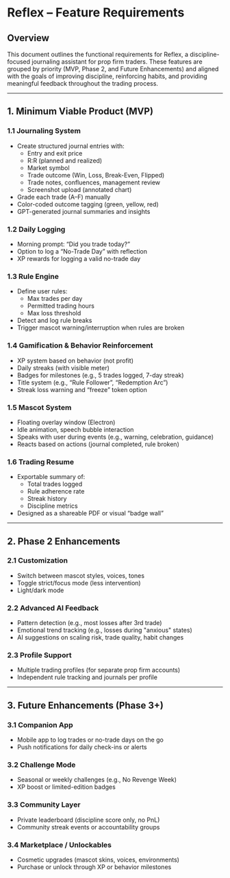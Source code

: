 # Reflex – Feature Requirements

## Overview

This document outlines the functional requirements for Reflex, a discipline-focused journaling assistant for prop firm traders. These features are grouped by priority (MVP, Phase 2, and Future Enhancements) and aligned with the goals of improving discipline, reinforcing habits, and providing meaningful feedback throughout the trading process.

---

## 1. Minimum Viable Product (MVP)

### 1.1 Journaling System
- Create structured journal entries with:
  - Entry and exit price
  - R:R (planned and realized)
  - Market symbol
  - Trade outcome (Win, Loss, Break-Even, Flipped)
  - Trade notes, confluences, management review
  - Screenshot upload (annotated chart)
- Grade each trade (A–F) manually
- Color-coded outcome tagging (green, yellow, red)
- GPT-generated journal summaries and insights

### 1.2 Daily Logging
- Morning prompt: “Did you trade today?”
- Option to log a “No-Trade Day” with reflection
- XP rewards for logging a valid no-trade day

### 1.3 Rule Engine
- Define user rules:
  - Max trades per day
  - Permitted trading hours
  - Max loss threshold
- Detect and log rule breaks
- Trigger mascot warning/interruption when rules are broken

### 1.4 Gamification & Behavior Reinforcement
- XP system based on behavior (not profit)
- Daily streaks (with visible meter)
- Badges for milestones (e.g., 5 trades logged, 7-day streak)
- Title system (e.g., “Rule Follower”, “Redemption Arc”)
- Streak loss warning and “freeze” token option

### 1.5 Mascot System
- Floating overlay window (Electron)
- Idle animation, speech bubble interaction
- Speaks with user during events (e.g., warning, celebration, guidance)
- Reacts based on actions (journal completed, rule broken)

### 1.6 Trading Resume
- Exportable summary of:
  - Total trades logged
  - Rule adherence rate
  - Streak history
  - Discipline metrics
- Designed as a shareable PDF or visual “badge wall”

---

## 2. Phase 2 Enhancements

### 2.1 Customization
- Switch between mascot styles, voices, tones
- Toggle strict/focus mode (less intervention)
- Light/dark mode

### 2.2 Advanced AI Feedback
- Pattern detection (e.g., most losses after 3rd trade)
- Emotional trend tracking (e.g., losses during "anxious" states)
- AI suggestions on scaling risk, trade quality, habit changes

### 2.3 Profile Support
- Multiple trading profiles (for separate prop firm accounts)
- Independent rule tracking and journals per profile

---

## 3. Future Enhancements (Phase 3+)

### 3.1 Companion App
- Mobile app to log trades or no-trade days on the go
- Push notifications for daily check-ins or alerts

### 3.2 Challenge Mode
- Seasonal or weekly challenges (e.g., No Revenge Week)
- XP boost or limited-edition badges

### 3.3 Community Layer
- Private leaderboard (discipline score only, no PnL)
- Community streak events or accountability groups

### 3.4 Marketplace / Unlockables
- Cosmetic upgrades (mascot skins, voices, environments)
- Purchase or unlock through XP or behavior milestones

